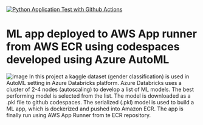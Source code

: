 [![Python Application Test with Github Actions](https://github.com/jithsg/Azure-Databricks-MLflow-AWS_Apprunner-App/actions/workflows/main.yml/badge.svg)](https://github.com/jithsg/Azure-Databricks-MLflow-AWS_Apprunner-App/actions/workflows/main.yml)
# ML app deployed to AWS App runner from AWS ECR using codespaces developed using Azure AutoML
![image](https://github.com/jithsg/mlflow-/assets/135303624/5bd33a6b-b55b-42ef-a7b1-8e3a059454b0)
In this project a kaggle dataset (gender classification) is used in AutoML setting in Azure Databricks platform.
Azure Databricks uses a cluster of 2-4 nodes (autoscaling) to develop a list of ML models. The best performing model is selected from the list. The model is downloaded as a .pkl file to github codespaces. The serialized (.pkl) model is used to build a ML app, which is dockerized and pushed into Amazon ECR. The app is finally run using AWS App Runner from te ECR repository.
